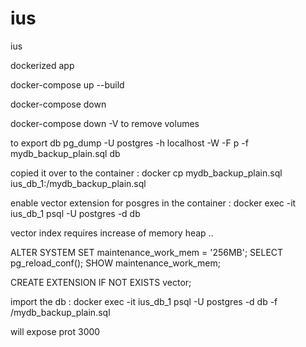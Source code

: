 # ius
ius


dockerized app 

docker-compose up --build 

docker-compose down 

docker-compose down -V to remove volumes 

to export db 
pg_dump -U postgres -h localhost -W -F p -f mydb_backup_plain.sql db

copied it over to the container : 
docker cp mydb_backup_plain.sql ius_db_1:/mydb_backup_plain.sql

enable vector extension for posgres in the container : 
docker exec -it ius_db_1 psql -U postgres -d db

vector index requires increase of memory heap .. 

ALTER SYSTEM SET maintenance_work_mem = '256MB';
SELECT pg_reload_conf();
SHOW maintenance_work_mem;

CREATE EXTENSION IF NOT EXISTS vector;

import the db : 
docker exec -it ius_db_1 psql -U postgres -d db -f /mydb_backup_plain.sql

will expose prot 3000 